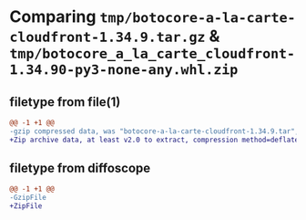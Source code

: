 # Comparing `tmp/botocore-a-la-carte-cloudfront-1.34.9.tar.gz` & `tmp/botocore_a_la_carte_cloudfront-1.34.90-py3-none-any.whl.zip`

## filetype from file(1)

```diff
@@ -1 +1 @@
-gzip compressed data, was "botocore-a-la-carte-cloudfront-1.34.9.tar", last modified: Thu Dec 28 01:06:36 2023, max compression
+Zip archive data, at least v2.0 to extract, compression method=deflate
```

## filetype from diffoscope

```diff
@@ -1 +1 @@
-GzipFile
+ZipFile
```

